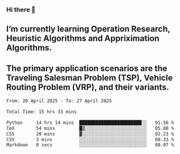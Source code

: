 ### Hi there 👋
## I’m currently learning Operation Research, Heuristic Algorithms and Appriximation Algorithms.
## The primary application scenarios are the Traveling Salesman Problem (TSP), Vehicle Routing Problem (VRP), and their variants.
<!--START_SECTION:waka-->

```txt
From: 20 April 2025 - To: 27 April 2025

Total Time: 15 hrs 33 mins

Python     14 hrs 14 mins  ███████████████████████░░   91.56 %
TeX        54 mins         █▒░░░░░░░░░░░░░░░░░░░░░░░   05.80 %
CSS        20 mins         ▓░░░░░░░░░░░░░░░░░░░░░░░░   02.23 %
CSV        3 mins          ░░░░░░░░░░░░░░░░░░░░░░░░░   00.33 %
Markdown   0 secs          ░░░░░░░░░░░░░░░░░░░░░░░░░   00.07 %
```

<!--END_SECTION:waka-->
<!--
**Bookervsky/Bookervsky** is a ✨ _special_ ✨ repository because its `README.md` (this file) appears on your GitHub profile.

Here are some ideas to get you started:

- 🔭 I’m currently working on ...
- 🌱 I’m currently learning ...
- 👯 I’m looking to collaborate on ...
- 🤔 I’m looking for help with ...
- 💬 Ask me about ...
- 📫 How to reach me: ...
- 😄 Pronouns: ...
- ⚡ Fun fact: ...
-->
